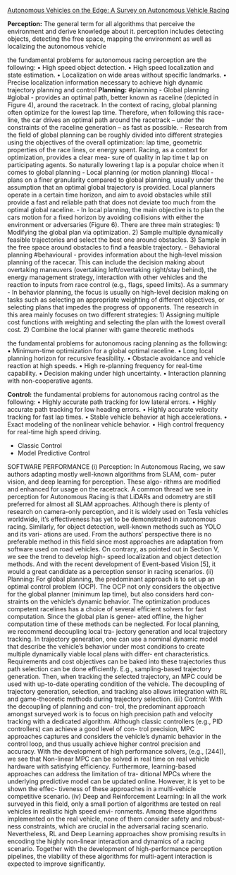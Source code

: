 [Autonomous Vehicles on the Edge: A Survey on Autonomous Vehicle Racing](Autonomous_Vehicles_on_the_Edge_A_Survey_on_Autonomous_Vehicle_Racing.pdf)

**Perception:** 
The general term for all algorithms that perceive the environment and derive knowledge about it. perception includes detecting objects, detecting the free space, mapping the environment as well as localizing the autonomous vehicle

the fundamental problems for autonomous racing perception are the following: 
	• High speed object detection. 
	• High speed localization and state estimation. 
	• Localization on wide areas without specific landmarks. 
	• Precise localization information necessary to achieve high dynamic trajectory planning and control
**Planning:** #planning 
	- Global planning #global 
		- provides an optimal path, better known as raceline (depicted in Figure 4), around the racetrack. In the context of racing, global planning often optimize for the lowest lap time. Therefore, when following this race- line, the car drives an optimal path around the racetrack – under the constraints of the raceline generation – as fast as possible.
		- Research from the field of global planning can be roughly divided into different strategies using the objectives of the overall optimization: lap time, geometric properties of the race lines, or energy spent. Racing, as a context for optimization, provides a clear mea- sure of quality in lap time t lap on participating agents. So naturally lowering t lap is a popular choice when it comes to global planning
	- Local planning (or motion planning) #local 
		- plans on a finer granularity compared to global planning, usually under the assumption that an optimal global trajectory is provided. Local planners operate in a certain time horizon, and aim to avoid obstacles while still provide a fast and reliable path that does not deviate too much from the optimal global raceline.
		- In local planning, the main objective is to plan the cars motion for a fixed horizon by avoiding collisions with either the environment or adversaries (Figure 6). There are three main strategies: 
			1) Modifying the global plan via optimization. 
			2) Sample multiple dynamically feasible trajectories and select the best one around obstacles. 
			3) Sample in the free space around obstacles to find a feasible trajectory.
	- Behavioral planning #behavioural 
		- provides information about the high-level mission planning of the racecar. This can include the decision making about overtaking maneuvers (overtaking left/overtaking right/stay behind), the energy management strategy, interaction with other vehicles and the reaction to inputs from race control (e.g., flags, speed limits). As a summary
		- In behavior planning, the focus is usually on high-level decision making on tasks such as selecting an appropriate weighting of different objectives, or selecting plans that impedes the progress of opponents. The research in this area mainly focuses on two different strategies: 
			1) Assigning multiple cost functions with weighting and selecting the plan with the lowest overall cost. 
			2) Combine the local planner with game theoretic methods

the fundamental problems for autonomous racing planning as the following: 
	• Minimum-time optimization for a global optimal raceline. 
	• Long local planning horizon for recursive feasibility. 
	• Obstacle avoidance and vehicle reaction at high speeds. 
	• High re-planning frequency for real-time capability. 
	• Decision making under high uncertainty. • Interaction planning with non-cooperative agents.

**Control:**
the fundamental problems for autonomous racing control as the following: 
	• Highly accurate path tracking for low lateral errors. 
	• Highly accurate path tracking for low heading errors. 
	• Highly accurate velocity tracking for fast lap times. 
	• Stable vehicle behavior at high accelerations. 
	• Exact modeling of the nonlinear vehicle behavior. 
	• High control frequency for real-time high speed driving.

- Classic Control
- Model Predictive Control



SOFTWARE PERFORMANCE 
(i) Perception: In Autonomous Racing, we saw authors adapting mostly well-known algorithms from SLAM, com- puter vision, and deep learning for perception. These algo- rithms are modified and enhanced for usage on the racetrack. A common thread we see in perception for Autonomous Racing is that LiDARs and odometry are still preferred for almost all SLAM approaches. Although there is plenty of research on camera-only perception, and it is widely used on Tesla vehicles worldwide, it’s effectiveness has yet to be demonstrated in autonomous racing. Similarly, for object detection, well-known methods such as YOLO and its vari- ations are used. From the authors’ perspective there is no preferable method in this field since most approaches are adaptation from software used on road vehicles. On contrary, as pointed out in Section V, we see the trend to develop high- speed localization and object detection methods. And with the recent development of Event-based Vision [5], it would a great candidate as a perception sensor in racing scenarios. (ii) Planning: For global planning, the predominant approach is to set up an optimal control problem (OCP). The OCP not only considers the objective for the global planner (minimum lap time), but also considers hard con- straints on the vehicle’s dynamic behavior. The optimization produces competent racelines has a choice of several efficient solvers for fast computation. Since the global plan is gener- ated offline, the higher computation time of these methods can be neglected. For local planning, we recommend decoupling local tra- jectory generation and local trajectory tracking. In trajectory generation, one can use a nominal dynamic model that describe the vehicle’s behavior under most conditions to create multiple dynamically viable local plans with differ- ent characteristics. Requirements and cost objectives can be baked into these trajectories thus path selection can be done efficiently. E.g., sampling-based trajectory generation. Then, when tracking the selected trajectory, an MPC could be used with up-to-date operating condition of the vehicle. The decoupling of trajectory generation, selection, and tracking also allows integration with RL and game-theoretic methods during trajectory selection. (iii) Control: With the decoupling of planning and con- trol, the predominant approach amongst surveyed work is to focus on high precision path and velocity tracking with a dedicated algorithm. Although classic controllers (e.g., PID controllers) can achieve a good level of con- trol precision, MPC approaches captures and considers the vehicle’s dynamic behavior in the control loop, and thus usually achieve higher control precision and accuracy. With the development of high performance solvers, (e.g., [244]), we see that Non-linear MPC can be solved in real time on real vehicle hardware with satisfying efficiency. Furthermore, learning-based approaches can address the limitation of tra- ditional MPCs where the underlying predictive model can be updated online. However, it is yet to be shown the effec- tiveness of these approaches in a multi-vehicle competitive scenario. (iv) Deep and Reinforcement Learning: In all the work surveyed in this field, only a small portion of algorithms are tested on real vehicles in realistic high speed envi- ronments. Among these algorithms implemented on the real vehicle, none of them consider safety and robust- ness constraints, which are crucial in the adversarial racing scenario. Nevertheless, RL and Deep Learning approaches show promising results in encoding the highly non-linear interaction and dynamics of a racing scenario. Together with the development of high-performance perception pipelines, the viability of these algorithms for multi-agent interaction is expected to improve significantly.

